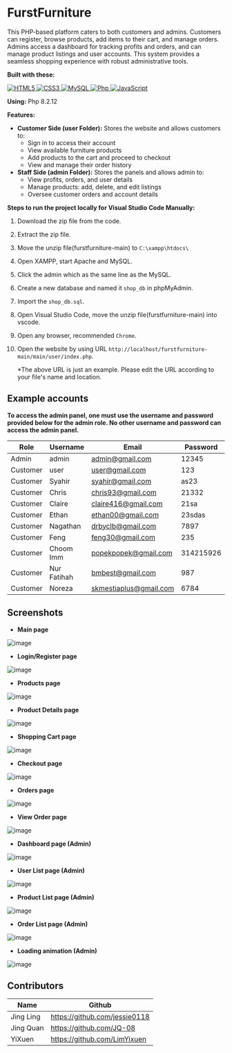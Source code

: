 # FurstFurniture
This PHP-based platform caters to both customers and admins. Customers can register, browse products, add items to their cart, and manage orders. Admins access a dashboard for tracking profits and orders, and can manage product listings and user accounts. This system provides a seamless shopping experience with robust administrative tools.

**Built with these:** 
<p align="left">
   <a href="#">
      <img alt="HTML5" src="https://img.shields.io/badge/html5%20-%23E34F26.svg?&style=for-the-badge&logo=html5&logoColor=white"/>
      <img alt="CSS3" src="https://img.shields.io/badge/css3%20-%231572B6.svg?&style=for-the-badge&logo=css3&logoColor=white"/>
      <img alt="MySQL" src="https://img.shields.io/badge/mysql-%2300f.svg?&style=for-the-badge&logo=mysql&logoColor=white"/>
      <img alt="Php" src="https://img.shields.io/badge/php-474a8a?style=for-the-badge&logo=php&logoColor=white" />
      <img alt="JavaScript" src="https://img.shields.io/badge/javascript%20-%23F7DF1E.svg?&style=for-the-badge&logo=javascript&logoColor=black"/>
   </a>
</p>

**Using:** Php 8.2.12

**Features:**
* **Customer Side (user Folder):** Stores the website and allows customers to:
    * Sign in to access their account
    * View available furniture products
    * Add products to the cart and proceed to checkout
    * View and manage their order history
* **Staff Side (admin Folder):** Stores the panels and allows admin to:
    * View profits, orders, and user details
    * Manage products: add, delete, and edit listings
    * Oversee customer orders and account details

**Steps to run the project locally for Visual Studio Code Manually:**

1. Download the zip file from the code.
2. Extract the zip file.
3. Move the unzip file(furstfurniture-main) to `C:\xampp\htdocs\`
4. Open XAMPP, start Apache and MySQL.
5. Click the admin which as the same line as the MySQL.
6. Create a new database and named it `shop_db` in phpMyAdmin.
7. Import the `shop_db.sql`.
8. Open Visual Studio Code, move the unzip file(furstfurniture-main) into vscode.
9. Open any browser, recommended `Chrome`.
10. Open the website by using URL `http://localhost/furstfurniture-main/main/user/index.php`.
    
    *The above URL is just an example. Please edit the URL according to your file's name and location.

## Example accounts
**To access the admin panel, one must use the username and password provided below for the admin role. No other username and password can access the admin panel.**

| Role | Username | Email | Password |
|---|---|---|---|
| Admin | admin | admin@gmail.com | 12345 |
| Customer | user | user@gmail.com | 123 |
| Customer | Syahir | syahir@gmail.com | as23 |
| Customer | Chris | chris93@gmail.com | 21332 |
| Customer | Claire | claire416@gmail.com | 21sa |
| Customer | Ethan | ethan00@gmail.com | 23sdas |
| Customer | Nagathan | drbyclb@gmail.com | 7897 |
| Customer | Feng | feng30@gmail.com | 235 |
| Customer | Choom Imm | popekpopek@gmail.com | 314215926 |
| Customer | Nur Fatihah | bmbest@gmail.com | 987 |
| Customer | Noreza | skmestiaplus@gmail.com | 6784 |

## Screenshots
* **Main page**

![image](https://github.com/user-attachments/assets/437168b6-e59c-4663-89d4-ee8e0556a4e2)

* **Login/Register page**

![image](https://github.com/user-attachments/assets/880020df-f1eb-48db-b477-e88169ad25fa)

* **Products page**

![image](https://github.com/user-attachments/assets/57ec1bd2-b8e3-46ea-93a1-797fa36e1ed0)

* **Product Details page**

![image](https://github.com/user-attachments/assets/367a65ae-4bd9-487d-b72a-44b142b2c8c0)

* **Shopping Cart page**

![image](https://github.com/user-attachments/assets/08e4cece-9f7e-4be4-ab13-d306dfe0462f)

* **Checkout page**

![image](https://github.com/user-attachments/assets/fa583812-fe75-4fb9-972d-54948de73423)

* **Orders page**

![image](https://github.com/user-attachments/assets/affd418a-9cf6-4b3a-8209-ea53c8e7477a)

* **View Order page**

![image](https://github.com/user-attachments/assets/80673e3f-ef20-4fdb-9852-8c1302693db6)

* **Dashboard page (Admin)**

![image](https://github.com/user-attachments/assets/129fdd11-2a7d-4975-9ab5-e900d7a40b22)

* **User List page (Admin)**

![image](https://github.com/user-attachments/assets/1c9fdb0d-23c7-4242-9224-a66da1577466)

* **Product List page (Admin)**

![image](https://github.com/user-attachments/assets/e990d54b-49b1-4abc-ac80-1e582064df7a)

* **Order List page (Admin)**

![image](https://github.com/user-attachments/assets/8a009cdb-22fe-46eb-8d6b-16ebbb3b4c61)

* **Loading animation (Admin)**

![image](https://github.com/user-attachments/assets/516caae2-0248-4949-9882-642b4b358219)

## Contributors

| Name | Github |
|---|---|
| Jing Ling | https://github.com/jessie0118 |
| Jing Quan | https://github.com/JQ-08 |
| YiXuen | https://github.com/LimYixuen |
